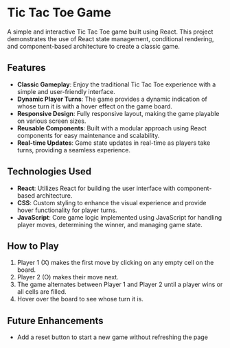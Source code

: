 # Tic Tac Toe Game

A simple and interactive Tic Tac Toe game built using React. This project demonstrates the use of React state management, conditional rendering, and component-based architecture to create a classic game.

## Features

- **Classic Gameplay**: Enjoy the traditional Tic Tac Toe experience with a simple and user-friendly interface.
- **Dynamic Player Turns**: The game provides a dynamic indication of whose turn it is with a hover effect on the game board.
- **Responsive Design**: Fully responsive layout, making the game playable on various screen sizes.
- **Reusable Components**: Built with a modular approach using React components for easy maintenance and scalability.
- **Real-time Updates**: Game state updates in real-time as players take turns, providing a seamless experience.

## Technologies Used

- **React**: Utilizes React for building the user interface with component-based architecture.
- **CSS**: Custom styling to enhance the visual experience and provide hover functionality for player turns.
- **JavaScript**: Core game logic implemented using JavaScript for handling player moves, determining the winner, and managing game state.

## How to Play

1. Player 1 (X) makes the first move by clicking on any empty cell on the board.
2. Player 2 (O) makes their move next.
3. The game alternates between Player 1 and Player 2 until a player wins or all cells are filled.
4. Hover over the board to see whose turn it is.

## Future Enhancements

- Add a reset button to start a new game without refreshing the page
